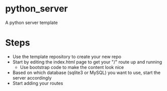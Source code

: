 # python_server
 A python server template

# Steps
* Use the template repository to create your new repo
* Start by editing the index.html page to get your "/" route up and running
   * Use bootstrap code to make the content look nice
* Based on which database (sqlite3 or MySQL) you want to use, start the server accordingly
* Start adding your routes
